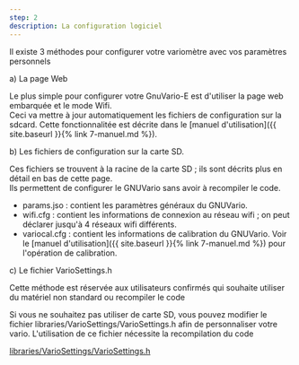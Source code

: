 ```yaml
---
step: 2
description: La configuration logiciel
---
```


Il existe 3 méthodes pour configurer votre variomètre avec vos paramètres personnels

a) La page Web

Le plus simple pour configurer votre GnuVario-E est d'utiliser la page web embarquée et le mode Wifi.  
Ceci va mettre à jour automatiquement les fichiers de configuration sur la sdcard.
Cette fonctionnalitée est décrite dans le [manuel d'utilisation]({{ site.baseurl }}{% link 7-manuel.md %}).

b) Les fichiers de configuration sur la carte SD.

Ces fichiers se trouvent à la racine de la carte SD ; ils sont décrits plus en détail en bas de cette page.  
Ils permettent de configurer le GNUVario sans avoir à recompiler le code.
- params.jso : contient les paramètres généraux du GNUVario.
- wifi.cfg : contient les informations de connexion au réseau wifi ; on peut déclarer jusqu'à 4 réseaux wifi différents.
- variocal.cfg : contient les informations de calibration du GNUVario. Voir le [manuel d'utilisation]({{ site.baseurl }}{% link 7-manuel.md %}) pour l'opération de calibration.

c) Le fichier VarioSettings.h

Cette méthode est réservée aux utilisateurs confirmés qui souhaite utiliser du matériel non standard ou recompiler le code

Si vous ne souhaitez pas utiliser de carte SD, vous pouvez modifier le fichier libraries/VarioSettings/VarioSettings.h afin de personnaliser votre vario. L'utilisation de ce fichier nécessite la recompilation du code

[libraries/VarioSettings/VarioSettings.h](https://github.com/jpg63/Gnuvario_for_TTGO-T5/blob/master/Sources/Stable%20Code/libraries/VarioSettings/VarioSettings.h)
